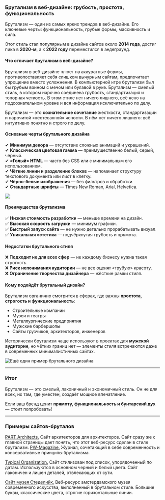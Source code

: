 ### **Брутализм в веб-дизайне: грубость, простота, функциональность**  

Брутализм — один из самых ярких трендов в веб-дизайне. Его ключевые черты: функциональность, грубые формы, массивность и сила.  

Этот стиль стал популярным в дизайне сайтов около **2014 года**, достиг пика в **2020-м**, а к **2022 году** переместился в андеграунд.  

#### **Что отличает брутализм в веб-дизайне?**  

Брутализм в веб-дизайне плюет на аккуратные формы, противопоставляет себя слишком вычурным сайтам, предпочитает упрощение вместо усложнения. В компьютерной игре брутализм был бы грубым воином с мечом или булавой в руке. Брутализм — смелый стиль, в котором нарочно соединена грубость, стандартизация и топорная четкость. В этом стиле нет ничего лишнего, всё ясно на подсознательном уровне и вся информация исключительно по делу.   

Брутализм — это **сознательное сочетание** жесткости, стандартизации и нарочитой «неотесанной» ясности. В нём нет ничего лишнего: всё интуитивно понятно и строго по делу.  

#### **Основные черты брутального дизайна**  

✔ **Минимум декора** — отсутствие сложных анимаций и украшений.  
✔ **Классическая цветовая гамма** — преимущественно белый, серый, чёрный.  
✔ **«Голый» HTML** — часто без CSS или с минимальным его использованием.  
✔ **Чёткие линии и разделение блоков** — напоминает структуру текстового документа или лист в клетку.  
✔ **Чёрно-белые изображения** — без фильтров и обработки.  
✔ **Стандартные шрифты** — Times New Roman, Arial, Helvetica.  

<img src="https://idbi.ru/upload/files/1/1965/11806637/original/3_1713263c7bb850b58789a733b72b6805.jpg"/>

#### **Преимущества брутализма**  

✅ **Низкая стоимость разработки** — меньше времени на дизайн.  
✅ **Высокая скорость загрузки** — минимум графики.  
✅ **Быстрый запуск сайта** — не нужно детально прорабатывать визуал.  
✅ **Уникальная эстетика** — подчёркнутая грубость и прямота.  

#### **Недостатки брутального стиля**  

❌ **Подходит не для всех сфер** — не каждому бизнесу нужна такая строгость.  
❌ **Риск непонимания аудитории** — не все оценят «грубую» красоту.  
❌ **Ограничение творчества дизайнера** — жёсткие рамки стиля.  

#### **Кому подойдёт брутальный дизайн?**  

Брутализм органично смотрится в сферах, где важны **простота, строгость и функциональность**:  

- Строительные компании  
- Музеи и театры  
- Металлургические предприятия  
- Мужские барбершопы  
- Сайты грузчиков, архитекторов, инженеров  

Исторически брутализм чаще используют в проектах для **мужской аудитории**, но чётких границ нет — элементы стиля встречаются даже в современных минималистичных сайтах.  

![Ещё один пример брутального дизайна](https://github.com/user-attachments/assets/190c72e0-f601-4dd6-a61c-3b715987b1ef)  

---  

### **Итог**  
Брутализм — это смелый, лаконичный и экономичный стиль. Он не для всех, но там, где уместен, создаёт мощное впечатление.  

Если ваш бренд ценит **прямоту, функциональность и бунтарский дух** — стоит попробовать!  

---  

###  Примеры сайтов-бруталов
[PART Architects.](https://www.umi-cms.ru/go-out.php?url=http://part.archi/) Сайт архитекторов для архитекторов. Сайт сразу же с главной страницы дает понять, что этот веб-ресурс сделан в стиле брутализм. 
[
PW-Magazine.](https://www.umi-cms.ru/go-out.php?url=https://www.pw-magazine.com/) Журнал, сочетающий в себе современность и консервативные принципы брутализма. 

[Typical Organization.](https://www.umi-cms.ru/go-out.php?url=https://www.typical-organization.com/) Сайт стилизован под список, упорядоченный по датам. Используются в основном черный и белый цвета. Сайт лаконичен и лишен деталей, отвлекающих от сути. 

[Сайт музея Стеделийк.](https://www.umi-cms.ru/go-out.php?url=https://www.stedelijk.nl/en) Веб-ресурс амстердамского музея современного искусства, выполненный в брутальном стиле. Большие буквы, классические цвета, строгие горизонтальные линии. 
